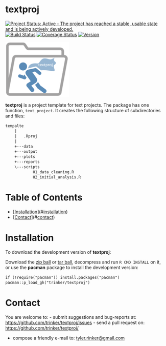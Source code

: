 textproj
============


[![Project Status: Active - The project has reached a stable, usable
state and is being actively
developed.](http://www.repostatus.org/badges/latest/active.svg)](http://www.repostatus.org/#active)
[![Build
Status](https://travis-ci.org/trinker/textproj.svg?branch=master)](https://travis-ci.org/trinker/textproj)
[![Coverage
Status](https://coveralls.io/repos/trinker/textproj/badge.svg?branch=master)](https://coveralls.io/r/trinker/textproj?branch=master)
<a href="https://img.shields.io/badge/Version-0.0.1-orange.svg"><img src="https://img.shields.io/badge/Version-0.0.1-orange.svg" alt="Version"/></a>
</p>
<img src="inst/textproj_logo/r_textproj.png" width="200" alt="textproj Logo">

**textproj** is a project template for text projects. The package has
one function, `text_project`. It creates the following structure of
subdirectories and files:

    tempalte
        |
        |   .Rproj
        |   
        +---data
        +---output
        +---plots
        +---reports
        \---scripts
                01_data_cleaning.R
                02_initial_analysis.R


Table of Contents
============

-   [[Installation](#installation)](#[installation](#installation))
-   [[Contact](#contact)](#[contact](#contact))

Installation
============


To download the development version of **textproj**:

Download the [zip
ball](https://github.com/trinker/textproj/zipball/master) or [tar
ball](https://github.com/trinker/textproj/tarball/master), decompress
and run `R CMD INSTALL` on it, or use the **pacman** package to install
the development version:

    if (!require("pacman")) install.packages("pacman")
    pacman::p_load_gh("trinker/textproj")

Contact
=======

You are welcome to:   - submit suggestions and bug-reports at: <https://github.com/trinker/textproj/issues>   - send a pull request on: <https://github.com/trinker/textproj/>  

- compose a friendly e-mail to: <tyler.rinker@gmail.com>